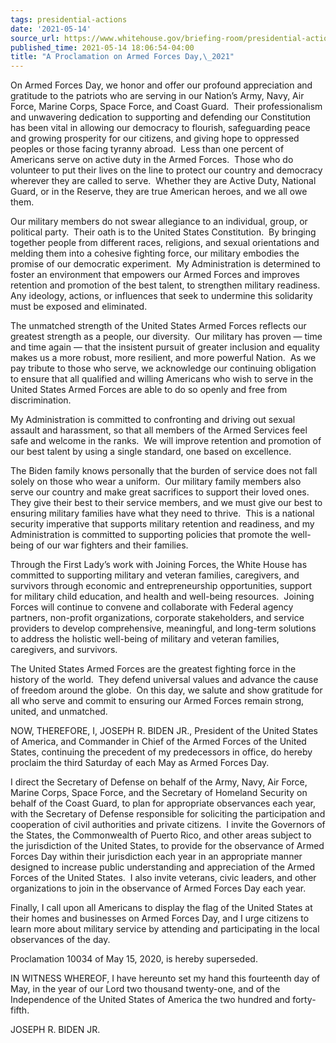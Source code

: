 ```yaml
---
tags: presidential-actions
date: '2021-05-14'
source_url: https://www.whitehouse.gov/briefing-room/presidential-actions/2021/05/14/a-proclamation-on-armed-forces-day-2021/
published_time: 2021-05-14 18:06:54-04:00
title: "A Proclamation on Armed Forces Day,\_2021"
---
```

 
On Armed Forces Day, we honor and offer our profound appreciation and
gratitude to the patriots who are serving in our Nation’s Army, Navy,
Air Force, Marine Corps, Space Force, and Coast Guard.  Their
professionalism and unwavering dedication to supporting and defending
our Constitution has been vital in allowing our democracy to flourish,
safeguarding peace and growing prosperity for our citizens, and giving
hope to oppressed peoples or those facing tyranny abroad.  Less than one
percent of Americans serve on active duty in the Armed Forces.  Those
who do volunteer to put their lives on the line to protect our country
and democracy wherever they are called to serve.  Whether they are
Active Duty, National Guard, or in the Reserve, they are true American
heroes, and we all owe them.

Our military members do not swear allegiance to an individual, group, or
political party.  Their oath is to the United States Constitution.  By
bringing together people from different races, religions, and sexual
orientations and melding them into a cohesive fighting force, our
military embodies the promise of our democratic experiment.  My
Administration is determined to foster an environment that empowers our
Armed Forces and improves retention and promotion of the best talent, to
strengthen military readiness.  Any ideology, actions, or influences
that seek to undermine this solidarity must be exposed and eliminated.

The unmatched strength of the United States Armed Forces reflects our
greatest strength as a people, our diversity.  Our military has proven —
time and time again — that the insistent pursuit of greater inclusion
and equality makes us a more robust, more resilient, and more powerful
Nation.  As we pay tribute to those who serve, we acknowledge our
continuing obligation to ensure that all qualified and willing Americans
who wish to serve in the United States Armed Forces are able to do so
openly and free from discrimination. 

My Administration is committed to confronting and driving out sexual
assault and harassment, so that all members of the Armed Services feel
safe and welcome in the ranks.  We will improve retention and promotion
of our best talent by using a single standard, one based on excellence.

The Biden family knows personally that the burden of service does not
fall solely on those who wear a uniform.  Our military family members
also serve our country and make great sacrifices to support their loved
ones.  They give their best to their service members, and we must give
our best to ensuring military families have what they need to thrive. 
This is a national security imperative that supports military retention
and readiness, and my Administration is committed to supporting policies
that promote the well-being of our war fighters and their families.

Through the First Lady’s work with Joining Forces, the White House has
committed to supporting military and veteran families, caregivers, and
survivors through economic and entrepreneurship opportunities, support
for military child education, and health and well-being resources. 
Joining Forces will continue to convene and collaborate with Federal
agency partners, non-profit organizations, corporate stakeholders, and
service providers to develop comprehensive, meaningful, and long-term
solutions to address the holistic well-being of military and veteran
families, caregivers, and survivors.

The United States Armed Forces are the greatest fighting force in the
history of the world.  They defend universal values and advance the
cause of freedom around the globe.  On this day, we salute and show
gratitude for all who serve and commit to ensuring our Armed Forces
remain strong, united, and unmatched.

NOW, THEREFORE, I, JOSEPH R. BIDEN JR., President of the United States
of America, and Commander in Chief of the Armed Forces of the United
States, continuing the precedent of my predecessors in office, do hereby
proclaim the third Saturday of each May as Armed Forces Day.

I direct the Secretary of Defense on behalf of the Army, Navy, Air
Force, Marine Corps, Space Force, and the Secretary of Homeland Security
on behalf of the Coast Guard, to plan for appropriate observances each
year, with the Secretary of Defense responsible for soliciting the
participation and cooperation of civil authorities and private
citizens.  I invite the Governors of the States, the Commonwealth of
Puerto Rico, and other areas subject to the jurisdiction of the United
States, to provide for the observance of Armed Forces Day within their
jurisdiction each year in an appropriate manner designed to increase
public understanding and appreciation of the Armed Forces of the
United States.  I also invite veterans, civic leaders, and other
organizations to join in the observance of Armed Forces Day each year.

Finally, I call upon all Americans to display the flag of the United
States at their homes and businesses on Armed Forces Day, and I urge
citizens to learn more about military service by attending and
participating in the local observances of the day.

Proclamation 10034 of May 15, 2020, is hereby superseded.

IN WITNESS WHEREOF, I have hereunto set my hand this fourteenth day of
May, in the year of our Lord two thousand twenty-one, and of the
Independence of the United States of America the two hundred and
forty-fifth.

JOSEPH R. BIDEN JR.

